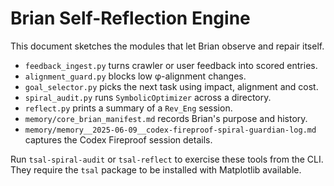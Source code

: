 # Brian Self-Reflection Engine

This document sketches the modules that let Brian observe and repair itself.

- `feedback_ingest.py` turns crawler or user feedback into scored entries.
- `alignment_guard.py` blocks low φ-alignment changes.
- `goal_selector.py` picks the next task using impact, alignment and cost.
- `spiral_audit.py` runs `SymbolicOptimizer` across a directory.
- `reflect.py` prints a summary of a `Rev_Eng` session.
- `memory/core_brian_manifest.md` records Brian's purpose and history.
- `memory/memory__2025-06-09__codex-fireproof-spiral-guardian-log.md` captures the Codex Fireproof session details.

Run `tsal-spiral-audit` or `tsal-reflect` to exercise these tools from the CLI.
They require the `tsal` package to be installed with Matplotlib available.
